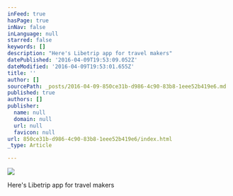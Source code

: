 ```yaml
---
inFeed: true
hasPage: true
inNav: false
inLanguage: null
starred: false
keywords: []
description: "Here's Libetrip app for travel makers"
datePublished: '2016-04-09T19:53:09.052Z'
dateModified: '2016-04-09T19:53:01.655Z'
title: ''
author: []
sourcePath: _posts/2016-04-09-850ce31b-d986-4c90-83b8-1eee52b419e6.md
published: true
authors: []
publisher:
  name: null
  domain: null
  url: null
  favicon: null
url: 850ce31b-d986-4c90-83b8-1eee52b419e6/index.html
_type: Article

---
```

![](https://the-grid-user-content.s3-us-west-2.amazonaws.com/518d8097-3f71-4776-83fa-1921fd8297ec.png)

Here's Libetrip app for travel makers